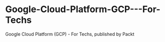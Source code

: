 # Google-Cloud-Platform-GCP---For-Techs
Google Cloud Platform (GCP) - For Techs, published by Packt
